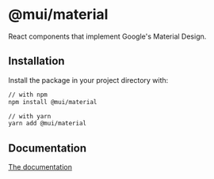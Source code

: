 # @mui/material

React components that implement Google's Material Design.

## Installation

Install the package in your project directory with:

```sh
// with npm
npm install @mui/material

// with yarn
yarn add @mui/material
```

## Documentation

[The documentation](https://material-ui.com/)
